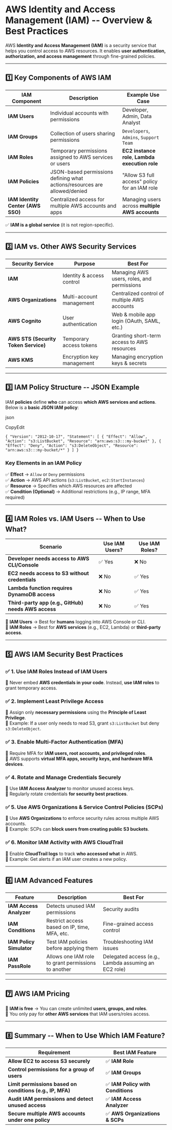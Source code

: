 **AWS Identity and Access Management (IAM) -- Overview & Best Practices**
========================================================================

AWS **Identity and Access Management (IAM)** is a security service that helps you control access to AWS resources. It enables **user authentication, authorization, and access management** through fine-grained policies.

* * * * *

**1️⃣ Key Components of AWS IAM**
---------------------------------

| **IAM Component** | **Description** | **Example Use Case** |
| --- | --- | --- |
| **IAM Users** | Individual accounts with permissions | Developer, Admin, Data Analyst |
| **IAM Groups** | Collection of users sharing permissions | `Developers`, `Admins`, `Support Team` |
| **IAM Roles** | Temporary permissions assigned to AWS services or users | **EC2 instance role**, **Lambda execution role** |
| **IAM Policies** | JSON-based permissions defining what actions/resources are allowed/denied | "Allow S3 full access" policy for an IAM role |
| **IAM Identity Center (AWS SSO)** | Centralized access for multiple AWS accounts and apps | Managing users across **multiple AWS accounts** |

✅ **IAM is a global service** (it is not region-specific).

* * * * *

**2️⃣ IAM vs. Other AWS Security Services**
-------------------------------------------

| **Security Service** | **Purpose** | **Best For** |
| --- | --- | --- |
| **IAM** | Identity & access control | Managing AWS users, roles, and permissions |
| **AWS Organizations** | Multi-account management | Centralized control of multiple AWS accounts |
| **AWS Cognito** | User authentication | Web & mobile app login (OAuth, SAML, etc.) |
| **AWS STS (Security Token Service)** | Temporary access tokens | Granting short-term access to AWS resources |
| **AWS KMS** | Encryption key management | Managing encryption keys & secrets |

* * * * *

**3️⃣ IAM Policy Structure -- JSON Example**
-------------------------------------------

IAM **policies** define **who** can access **which AWS services and actions**. Below is a **basic JSON IAM policy**:

json

CopyEdit

`{
    "Version": "2012-10-17",
    "Statement": [
        {
            "Effect": "Allow",
            "Action": "s3:ListBucket",
            "Resource": "arn:aws:s3:::my-bucket"
        },
        {
            "Effect": "Deny",
            "Action": "s3:DeleteObject",
            "Resource": "arn:aws:s3:::my-bucket/*"
        }
    ]
}`

### **Key Elements in an IAM Policy**

✅ **Effect** → `Allow` or `Deny` permissions\
✅ **Action** → AWS API actions (`s3:ListBucket`, `ec2:StartInstances`)\
✅ **Resource** → Specifies which AWS resources are affected\
✅ **Condition (Optional)** → Additional restrictions (e.g., IP range, MFA required)

* * * * *

**4️⃣ IAM Roles vs. IAM Users -- When to Use What?**
---------------------------------------------------

| **Scenario** | **Use IAM Users?** | **Use IAM Roles?** |
| --- | --- | --- |
| **Developer needs access to AWS CLI/Console** | ✅ Yes | ❌ No |
| **EC2 needs access to S3 without credentials** | ❌ No | ✅ Yes |
| **Lambda function requires DynamoDB access** | ❌ No | ✅ Yes |
| **Third-party app (e.g., GitHub) needs AWS access** | ❌ No | ✅ Yes |

🔹 **IAM Users** → Best for **humans** logging into AWS Console or CLI.\
🔹 **IAM Roles** → Best for **AWS services** (e.g., EC2, Lambda) or **third-party access**.

* * * * *

**5️⃣ AWS IAM Security Best Practices**
---------------------------------------

### **✅ 1. Use IAM Roles Instead of IAM Users**

🔹 Never embed **AWS credentials in your code**. Instead, **use IAM roles** to grant temporary access.

### **✅ 2. Implement Least Privilege Access**

🔹 Assign only **necessary permissions** using the **Principle of Least Privilege**.\
🔹 Example: If a user only needs to read S3, grant `s3:ListBucket` but deny `s3:DeleteObject`.

### **✅ 3. Enable Multi-Factor Authentication (MFA)**

🔹 Require MFA for **IAM users, root accounts, and privileged roles**.\
🔹 AWS supports **virtual MFA apps, security keys, and hardware MFA devices**.

### **✅ 4. Rotate and Manage Credentials Securely**

🔹 Use **IAM Access Analyzer** to monitor unused access keys.\
🔹 Regularly rotate credentials **for security best practices**.

### **✅ 5. Use AWS Organizations & Service Control Policies (SCPs)**

🔹 Use **AWS Organizations** to enforce security rules across multiple AWS accounts.\
🔹 Example: SCPs can **block users from creating public S3 buckets**.

### **✅ 6. Monitor IAM Activity with AWS CloudTrail**

🔹 Enable **CloudTrail logs** to track **who accessed what** in AWS.\
🔹 Example: Get alerts if an IAM user creates a new policy.

* * * * *

**6️⃣ IAM Advanced Features**
-----------------------------

| **Feature** | **Description** | **Best For** |
| --- | --- | --- |
| **IAM Access Analyzer** | Detects unused IAM permissions | Security audits |
| **IAM Conditions** | Restrict access based on IP, time, MFA, etc. | Fine-grained access control |
| **IAM Policy Simulator** | Test IAM policies before applying them | Troubleshooting IAM issues |
| **IAM PassRole** | Allows one IAM role to grant permissions to another | Delegated access (e.g., Lambda assuming an EC2 role) |

* * * * *

**7️⃣ AWS IAM Pricing**
-----------------------

🔹 **IAM is free** → You can create unlimited **users, groups, and roles**.\
🔹 You only pay for **other AWS services** that IAM users/roles access.

* * * * *

**8️⃣ Summary -- When to Use Which IAM Feature?**
------------------------------------------------

| **Requirement** | **Best IAM Feature** |
| --- | --- |
| **Allow EC2 to access S3 securely** | ✅ **IAM Role** |
| **Control permissions for a group of users** | ✅ **IAM Groups** |
| **Limit permissions based on conditions (e.g., IP, MFA)** | ✅ **IAM Policy with Conditions** |
| **Audit IAM permissions and detect unused access** | ✅ **IAM Access Analyzer** |
| **Secure multiple AWS accounts under one policy** | ✅ **AWS Organizations & SCPs** |